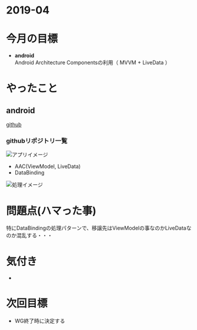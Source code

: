 # 2019-04

# 今月の目標
* **android**  
  Android Architecture Componentsの利用（ MVVM + LiveData ）

# やったこと
## android
[github](https://github.com/phai051277/)  

### githubリポジトリ一覧
 ![アプリイメージ](https://gyazo.com/cb86e446446cafc7043b46cabb630c3e.png)
 - AAC(ViewModel, LiveData)
 - DataBinding
 
 ![処理イメージ](https://camo.qiitausercontent.com/cd817652df687f3610e2d1cabaeb532798f1511b/68747470733a2f2f71696974612d696d6167652d73746f72652e73332e616d617a6f6e6177732e636f6d2f302f3138373339322f62616134346462652d633962662d366637372d363663302d6335353031626337343131322e706e67)

# 問題点(ハマった事)
特にDataBindingの処理パターンで、移譲先はViewModelの事なのかLiveDataなのか混乱する・・・

# 気付き
* 

# 次回目標
* WG終了時に決定する
